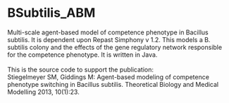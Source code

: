 BSubtilis_ABM
=============

Multi-scale agent-based model of competence phenotype in Bacillus subtilis.  It is dependent upon Repast Simphony v 1.2.  This models a B. subtilis colony and the effects of the gene regulatory network responsible for the competence phenotype.  It is written in Java. <br><br>
This is the source code to support the publication:<br>
Stiegelmeyer SM, Giddings M: Agent-based modeling of competence phenotype switching in Bacillus subtilis. Theoretical Biology and Medical Modelling 2013, 10(1):23. 

